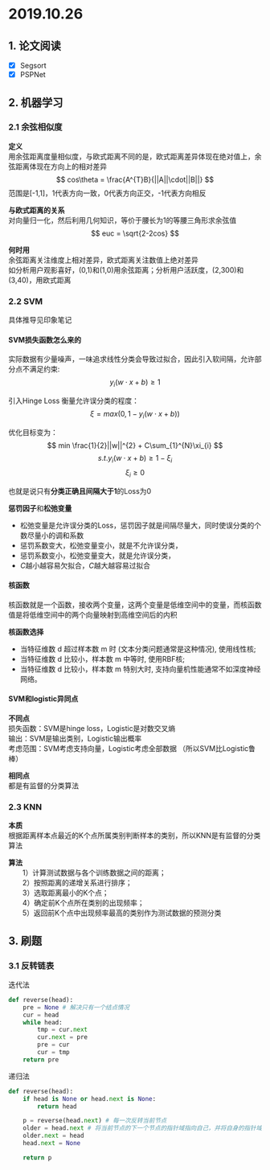 # 2019.10.26

## 1. 论文阅读

- [x] Segsort
- [x] PSPNet

## 2. 机器学习

### 2.1 余弦相似度

**定义**  
用余弦距离度量相似度，与欧式距离不同的是，欧式距离差异体现在绝对值上，余弦距离体现在方向上的相对差异  
$$
cos\theta  = \frac{A^{T}B}{||A||\cdot||B||}
$$
范围是[-1,1]，1代表方向一致，0代表方向正交，-1代表方向相反
  
**与欧式距离的关系**  
对向量归一化，然后利用几何知识，等价于腰长为1的等腰三角形求余弦值  
$$
euc = \sqrt{2-2cos}
$$

**何时用**  
余弦距离关注维度上相对差异，欧式距离关注数值上绝对差异  
如分析用户观影喜好，(0,1)和(1,0)用余弦距离；分析用户活跃度，(2,300)和(3,40)，用欧式距离

### 2.2 SVM  

具体推导见印象笔记

#### SVM损失函数怎么来的

实际数据有少量噪声，一味追求线性分类会导致过拟合，因此引入软间隔，允许部分点不满足约束:
$$
y_{i}(w \cdot x+b) \geq 1
$$

引入Hinge Loss 衡量允许误分类的程度：
$$
\xi = max(0, 1-y_{i}(w \cdot x+b))
$$

优化目标变为：
$$
min \frac{1}{2}||w||^{2} + C\sum_{1}^{N}\xi_{i}
$$
$$
s.t. y_{i}(w \cdot x+b) \geq 1- \xi_{i}
$$
$$
\xi_{i} \geq 0
$$

也就是说只有**分类正确且间隔大于1**的Loss为0

**惩罚因子**和**松弛变量**

- 松弛变量是允许误分类的Loss，惩罚因子就是间隔尽量大，同时使误分类的个数尽量小的调和系数
- 惩罚系数变大，松弛变量变小，就是不允许误分类，
- 惩罚系数变小，松弛变量变大，就是允许误分类，
- $C$越小越容易欠拟合，$C$越大越容易过拟合

#### 核函数  

核函数就是一个函数，接收两个变量，这两个变量是低维空间中的变量，而核函数值是将低维空间中的两个向量映射到高维空间后的内积

**核函数选择**

- 当特征维数 d 超过样本数 m 时 (文本分类问题通常是这种情况), 使用线性核;
- 当特征维数 d 比较小，样本数 m 中等时, 使用RBF核;
- 当特征维数 d 比较小，样本数 m 特别大时, 支持向量机性能通常不如深度神经网络。

#### SVM和logistic异同点  

**不同点**  
损失函数：SVM是hinge loss，Logistic是对数交叉熵  
输出：SVM是输出类别，Logistic输出概率  
考虑范围：SVM考虑支持向量，Logistic考虑全部数据  （所以SVM比Logistic鲁棒）  

**相同点**  
都是有监督的分类算法

### 2.3 KNN

**本质**    
根据距离样本点最近的K个点所属类别判断样本的类别，所以KNN是有监督的分类算法  

**算法**    
　　1）计算测试数据与各个训练数据之间的距离；  
　　2）按照距离的递增关系进行排序；  
　　3）选取距离最小的K个点；  
　　4）确定前K个点所在类别的出现频率；  
　　5）返回前K个点中出现频率最高的类别作为测试数据的预测分类

## 3. 刷题

### 3.1 反转链表

迭代法

```python
def reverse(head):
    pre = None # 解决只有一个结点情况
    cur = head
    while head:
        tmp = cur.next
        cur.next = pre
        pre = cur
        cur = tmp
    return pre
```

递归法  

```python
def reverse(head):
    if head is None or head.next is None:
        return head

    p = reverse(head.next) # 每一次反转当前节点
    older = head.next # 将当前节点的下一个节点的指针域指向自己，并将自身的指针域指向空
    older.next = head
    head.next = None

    return p
```
